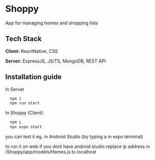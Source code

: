 # Shoppy





App for managing homes and shopping lists

## Tech Stack

**Client:** ReactNative, CSS

**Server:** ExpressJS, JS/TS, MongoDB, REST API


    



## Installation guide





In Server
```bash
  npm i
  npm run start

```
In Shoppy (Client)

```bash
  npm i
  npx expo start

```

you can test it eg. in Android Studio 
    (by typing a in expo terminal)

to run it on web if you dont have android studio replace ip address in /Shoppy/app/models/Homes.js to localhost

